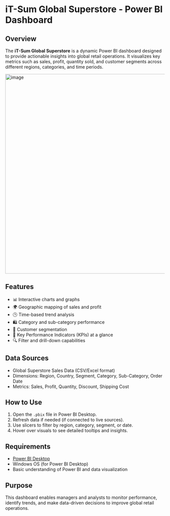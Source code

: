 # iT-Sum Global Superstore - Power BI Dashboard

## Overview
The **iT-Sum Global Superstore** is a dynamic Power BI dashboard designed to provide actionable insights into global retail operations. It visualizes key metrics such as sales, profit, quantity sold, and customer segments across different regions, categories, and time periods.

<img width="1122" height="632" alt="image" src="https://github.com/user-attachments/assets/f540f3c6-191e-46aa-b477-5320387bad45" />

## Features
- 📊 Interactive charts and graphs
- 🌍 Geographic mapping of sales and profit
- 🕒 Time-based trend analysis
- 🛍️ Category and sub-category performance
- 👥 Customer segmentation
- 🎯 Key Performance Indicators (KPIs) at a glance
- 🔍 Filter and drill-down capabilities

## Data Sources
- Global Superstore Sales Data (CSV/Excel format)
- Dimensions: Region, Country, Segment, Category, Sub-Category, Order Date
- Metrics: Sales, Profit, Quantity, Discount, Shipping Cost

## How to Use
1. Open the `.pbix` file in Power BI Desktop.
2. Refresh data if needed (if connected to live sources).
3. Use slicers to filter by region, category, segment, or date.
4. Hover over visuals to see detailed tooltips and insights.

## Requirements
- [Power BI Desktop](https://powerbi.microsoft.com/desktop)
- Windows OS (for Power BI Desktop)
- Basic understanding of Power BI and data visualization

## Purpose
This dashboard enables managers and analysts to monitor performance, identify trends, and make data-driven decisions to improve global retail operations.
